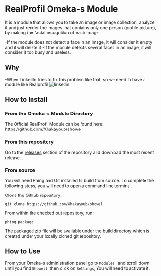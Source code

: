 # RealProfil Omeka-s Module 

It is a module that allows you to take an image or image collection, analyze it and just render the images that contains only one person (profile picture), by making the facial recognition of each image

-If the module does not detect a face in an image, it will consider it empty and it will delete it
-If the module detects several faces in an image, it will consider it too busy and useless.

## Why
-When LinkedIn tries to fix this problem like that, so we need to have a module like Realprofil
![linkedin](https://user-images.githubusercontent.com/43969272/49691152-a46cbf80-fb3c-11e8-8639-78380f4c6406.PNG)


## How to Install

### From the Omeka-s Module Directory

The Official RealProfil Module can be found here: https://github.com/Xhakayoub/showel

### From this repository

Go to the [releases](https://github.com/poetapp/wordpress-plugin/releases) section of the repository and download the most recent release.
.

### From source

You will need Phing and Git installed to build from source. To complete the following steps, you will need to open a command line terminal.

Clone the Github repository:  

`git clone https://github.com/Xhakayoub/showel`

From within the checked out repository, run:  

`phing package`

The packaged zip file will be available under the build directory which is created under your locally cloned git repository.

## How to Use

From your Omeka-s administration panel go to `Modules ` and scroll down until you find `Showell`. then click on `Settings`, You will need to activate it.
